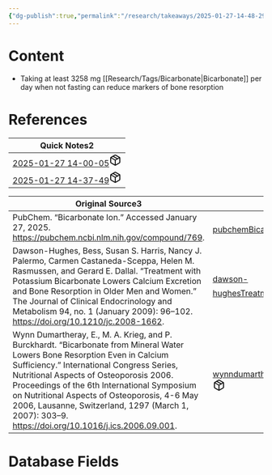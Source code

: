 ```yaml
---
{"dg-publish":true,"permalink":"/research/takeaways/2025-01-27-14-48-29/","updated":"2025-01-28T20:05:50-05:00"}
---
```


# Content
- Taking at least 3258 mg [[Research/Tags/Bicarbonate\|Bicarbonate]] per day when not fasting can reduce markers of bone resorption
# References
<div><table class="dataview table-view-table"><thead class="table-view-thead"><tr class="table-view-tr-header"><th class="table-view-th"><span>Quick Notes</span><span class="dataview small-text">2</span></th></tr></thead><tbody class="table-view-tbody"><tr><td><span><a data-tooltip-position="top" aria-label="Research/Quick Notes/2025-01-27 14-00-05.md" data-href="Research/Quick Notes/2025-01-27 14-00-05.md" href="Research/Quick Notes/2025-01-27 14-00-05.md" class="internal-link" target="_blank" rel="noopener nofollow" fileclass-name="Research Links">2025-01-27 14-00-05</a><a class="metadata-menu fileclass-icon"><svg xmlns="http://www.w3.org/2000/svg" width="24" height="24" viewBox="0 0 24 24" fill="none" stroke="currentColor" stroke-width="2" stroke-linecap="round" stroke-linejoin="round" class="svg-icon lucide-package"><path d="m7.5 4.27 9 5.15"></path><path d="M21 8a2 2 0 0 0-1-1.73l-7-4a2 2 0 0 0-2 0l-7 4A2 2 0 0 0 3 8v8a2 2 0 0 0 1 1.73l7 4a2 2 0 0 0 2 0l7-4A2 2 0 0 0 21 16Z"></path><path d="m3.3 7 8.7 5 8.7-5"></path><path d="M12 22V12"></path></svg></a></span></td></tr><tr><td><span><a data-tooltip-position="top" aria-label="Research/Quick Notes/2025-01-27 14-37-49.md" data-href="Research/Quick Notes/2025-01-27 14-37-49.md" href="Research/Quick Notes/2025-01-27 14-37-49.md" class="internal-link" target="_blank" rel="noopener nofollow" fileclass-name="Research Links">2025-01-27 14-37-49</a><a class="metadata-menu fileclass-icon"><svg xmlns="http://www.w3.org/2000/svg" width="24" height="24" viewBox="0 0 24 24" fill="none" stroke="currentColor" stroke-width="2" stroke-linecap="round" stroke-linejoin="round" class="svg-icon lucide-package"><path d="m7.5 4.27 9 5.15"></path><path d="M21 8a2 2 0 0 0-1-1.73l-7-4a2 2 0 0 0-2 0l-7 4A2 2 0 0 0 3 8v8a2 2 0 0 0 1 1.73l7 4a2 2 0 0 0 2 0l7-4A2 2 0 0 0 21 16Z"></path><path d="m3.3 7 8.7 5 8.7-5"></path><path d="M12 22V12"></path></svg></a></span></td></tr></tbody></table></div><div><table class="dataview table-view-table"><thead class="table-view-thead"><tr class="table-view-tr-header"><th class="table-view-th"><span>Original Source</span><span class="dataview small-text">3</span></th><th class="table-view-th"><span>Citation Key</span></th></tr></thead><tbody class="table-view-tbody"><tr><td><span>PubChem. “Bicarbonate Ion.” Accessed January 27, 2025. <a rel="noopener nofollow" class="external-link" href="https://pubchem.ncbi.nlm.nih.gov/compound/769" target="_blank">https://pubchem.ncbi.nlm.nih.gov/compound/769</a>.</span></td><td><span><a data-tooltip-position="top" aria-label="Research/Evidence Sources/pubchemBicarbonateIon.md" data-href="Research/Evidence Sources/pubchemBicarbonateIon.md" href="Research/Evidence Sources/pubchemBicarbonateIon.md" class="internal-link" target="_blank" rel="noopener nofollow" fileclass-name="Research Links">pubchemBicarbonateIon</a><a class="metadata-menu fileclass-icon"><svg xmlns="http://www.w3.org/2000/svg" width="24" height="24" viewBox="0 0 24 24" fill="none" stroke="currentColor" stroke-width="2" stroke-linecap="round" stroke-linejoin="round" class="svg-icon lucide-package"><path d="m7.5 4.27 9 5.15"></path><path d="M21 8a2 2 0 0 0-1-1.73l-7-4a2 2 0 0 0-2 0l-7 4A2 2 0 0 0 3 8v8a2 2 0 0 0 1 1.73l7 4a2 2 0 0 0 2 0l7-4A2 2 0 0 0 21 16Z"></path><path d="m3.3 7 8.7 5 8.7-5"></path><path d="M12 22V12"></path></svg></a></span></td></tr><tr><td><span>Dawson-Hughes, Bess, Susan S. Harris, Nancy J. Palermo, Carmen Castaneda-Sceppa, Helen M. Rasmussen, and Gerard E. Dallal. “Treatment with Potassium Bicarbonate Lowers Calcium Excretion and Bone Resorption in Older Men and Women.” The Journal of Clinical Endocrinology and Metabolism 94, no. 1 (January 2009): 96–102. <a rel="noopener nofollow" class="external-link" href="https://doi.org/10.1210/jc.2008-1662" target="_blank">https://doi.org/10.1210/jc.2008-1662</a>.</span></td><td><span><a data-tooltip-position="top" aria-label="Research/Evidence Sources/dawson-hughesTreatmentPotassiumBicarbonate2009.md" data-href="Research/Evidence Sources/dawson-hughesTreatmentPotassiumBicarbonate2009.md" href="Research/Evidence Sources/dawson-hughesTreatmentPotassiumBicarbonate2009.md" class="internal-link" target="_blank" rel="noopener nofollow" fileclass-name="Research Links">dawson-hughesTreatmentPotassiumBicarbonate2009</a><a class="metadata-menu fileclass-icon"><svg xmlns="http://www.w3.org/2000/svg" width="24" height="24" viewBox="0 0 24 24" fill="none" stroke="currentColor" stroke-width="2" stroke-linecap="round" stroke-linejoin="round" class="svg-icon lucide-package"><path d="m7.5 4.27 9 5.15"></path><path d="M21 8a2 2 0 0 0-1-1.73l-7-4a2 2 0 0 0-2 0l-7 4A2 2 0 0 0 3 8v8a2 2 0 0 0 1 1.73l7 4a2 2 0 0 0 2 0l7-4A2 2 0 0 0 21 16Z"></path><path d="m3.3 7 8.7 5 8.7-5"></path><path d="M12 22V12"></path></svg></a></span></td></tr><tr><td><span>Wynn Dumartheray, E., M. A. Krieg, and P. Burckhardt. “Bicarbonate from Mineral Water Lowers Bone Resorption Even in Calcium Sufficiency.” International Congress Series, Nutritional Aspects of Osteoporosis 2006. Proceedings of the 6th International Symposium on Nutritional Aspects of Osteoporosis, 4-6 May 2006, Lausanne, Switzerland, 1297 (March 1, 2007): 303–9. <a rel="noopener nofollow" class="external-link" href="https://doi.org/10.1016/j.ics.2006.09.001" target="_blank">https://doi.org/10.1016/j.ics.2006.09.001</a>.</span></td><td><span><a data-tooltip-position="top" aria-label="Research/Evidence Sources/wynndumartherayBicarbonateMineralWater2007.md" data-href="Research/Evidence Sources/wynndumartherayBicarbonateMineralWater2007.md" href="Research/Evidence Sources/wynndumartherayBicarbonateMineralWater2007.md" class="internal-link" target="_blank" rel="noopener nofollow" fileclass-name="Research Links">wynndumartherayBicarbonateMineralWater2007</a><a class="metadata-menu fileclass-icon"><svg xmlns="http://www.w3.org/2000/svg" width="24" height="24" viewBox="0 0 24 24" fill="none" stroke="currentColor" stroke-width="2" stroke-linecap="round" stroke-linejoin="round" class="svg-icon lucide-package"><path d="m7.5 4.27 9 5.15"></path><path d="M21 8a2 2 0 0 0-1-1.73l-7-4a2 2 0 0 0-2 0l-7 4A2 2 0 0 0 3 8v8a2 2 0 0 0 1 1.73l7 4a2 2 0 0 0 2 0l7-4A2 2 0 0 0 21 16Z"></path><path d="m3.3 7 8.7 5 8.7-5"></path><path d="M12 22V12"></path></svg></a></span></td></tr></tbody></table></div>

# Database Fields
